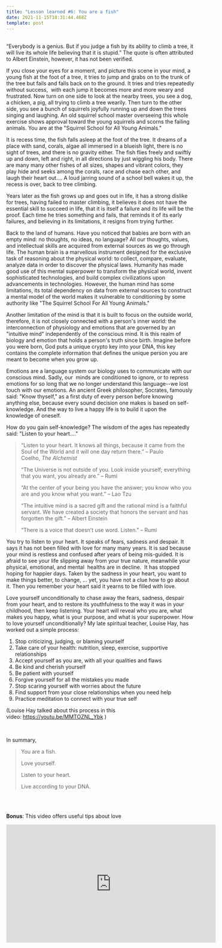 ```yaml
---
title: "Lesson learned #6: You are a fish"
date: 2021-11-15T18:31:44.468Z
template: post
---
```

\
“Everybody is a genius. But if you judge a fish by its ability to climb a tree, it will live its whole life believing that it is stupid.” The quote is often attributed to Albert Einstein, however, it has not been verified.

If you close your eyes for a moment, and picture this scene in your mind, a young fish at the foot of a tree, it tries to jump and grabs on to the trunk of the tree but fails and falls back on to the ground. It tries and tries repeatedly without success,  with each jump it becomes more and more weary and frustrated. Now turn on one side to look at the nearby trees, you see a dog, a chicken, a pig, all trying to climb a tree wearily. Then turn to the other side, you see a bunch of squirrels joyfully running up and down the trees singing and laughing. An old squirrel school master overseeing this whole exercise shows approval toward the young squirrels and scorns the failing animals. You are at the "Squirrel School for All Young Animals."

It is recess time, the fish falls asleep at the foot of the tree. It dreams of a place with sand, corals, algae all immersed in a blueish light, there is no sight of trees, and there is no gravity either. The fish flies freely and swiftly up and down, left and right, in all directions by just wiggling his body. There are many many other fishes of all sizes, shapes and vibrant colors, they play hide and seeks among the corals, race and chase each other, and laugh their heart out.... A loud jarring sound of a school bell wakes it up, the recess is over, back to tree climbing. 

Years later as the fish grows up and goes out in life, it has a strong dislike for trees, having failed to master climbing, it believes it does not have the essential skill to succeed in life, that it is itself a failure and its life will be the proof. Each time he tries something and fails, that reminds it of its early failures, and believing in its limitations, it resigns from trying further.

Back to the land of humans. Have you noticed that babies are born with an empty mind: no thoughts, no ideas, no language? All our thoughts, values, and intellectual skills are acquired from external sources as we go through life. The human brain is a marvellous instrument designed for the exclusive task of reasoning about the physical world: to collect, compare, evaluate, analyze data in order to discover the physical laws. Humanity has made good use of this mental superpower to transform the physical world, invent sophisticated technologies, and build complex civilizations upon advancements in technologies. However, the human mind has some limitations, its total dependency on data from external sources to construct a mental model of the world makes it vulnerable to conditioning by some authority like "The Squirrel School For All Young Animals." 

Another limitation of the mind is that it is built to focus on the outside world, therefore, it is not closely connected with a person's inner world: the interconnection of physiology and emotions that are governed by an "intuitive mind" independently of the conscious mind. It is this realm of biology and emotion that holds a person's truth since birth. Imagine before you were born, God puts a unique crypto key into your DNA, this key contains the complete information that defines the unique person you are meant to become when you grow up.

Emotions are a language system our biology uses to communicate with our conscious mind. Sadly, our  minds are conditioned to ignore, or to repress emotions for so long that we no longer understand this language--we lost touch with our emotions. An ancient Greek philosopher, Socrates, famously said: "Know thyself," as a first duty of every person before knowing anything else, because every sound decision one makes is based on self-knowledge. And the way to live a happy life is to build it upon the knowledge of oneself. 

How do you gain self-knowledge? The wisdom of the ages has repeatedly said: "Listen to your heart...." 

> “[](https://healingbrave.com/collections/all/products/the-way-home-poem "The Way Home Handwritten Poetry Print about Following Your Heart by Jennifer Williamson")Listen to your heart. It knows all things, because it came from the Soul of the World and it will one day return there.” – Paulo Coelho, *The Alchemist* 
>
> “The Universe is not outside of you. Look inside yourself; everything that you want, you already are.” – Rumi 
>
> “At the center of your being you have the answer; you know who you are and you know what you want.” – Lao Tzu
>
> “The intuitive mind is a sacred gift and the rational mind is a faithful servant. We have created a society that honors the servant and has forgotten the gift.” – Albert Einstein
>
> “There is a voice that doesn’t use word. Listen.” – Rumi

You try to listen to your heart. It speaks of fears, sadness and despair. It says it has not been filled with love for many many years. It is sad because your mind is restless and confused after years of being mis-guided. It is afraid to see your life slipping away from your true nature, meanwhile your physical, emotional, and mental  healths are in decline.  It has stopped hoping for happier days. Taken by the sadness in your heart, you want to make things better, to change, ... yet, you have not a clue how to go about it. Then you remember your heart said it yearns to be filled with love. 

Love yourself unconditionally to chase away the fears, sadness, despair from your heart, and to restore its youthfulness to the way it was in your childhood, then keep listening. Your heart will reveal who you are, what makes you happy, what is your purpose, and what is your superpower. How to love yourself unconditionally? My late spiritual teacher, Louise Hay, has worked out a simple process:

1. Stop criticizing, judging, or blaming yourself
2. Take care of your health: nutrition, sleep, exercise, supportive relationships 
3. Accept yourself as you are, with all your qualities and flaws
4. Be kind and cherish yourself
5. Be patient with yourself
6. Forgive yourself for all the mistakes you made
7. Stop scaring yourself with worries about the future
8. Find support from your close relationships when you need help
9. Practice meditation to connect with your true self

(Louise Hay talked about this process in this video: <https://youtu.be/MMTOZNL_Ybk> )

<br/>

In summary, 

> You are a fish.
>
> Love yourself.
>
> Listen to your heart.
>
> Live according to your DNA.

<br/><br/>

**Bonus**: This video offers useful tips about love 

<iframe width="560" height="315" src="https://www.youtube.com/embed/fIa0U4DMTFs" title="YouTube video player" frameborder="0" allow="accelerometer; autoplay; clipboard-write; encrypted-media; gyroscope; picture-in-picture" allowfullscreen></iframe>